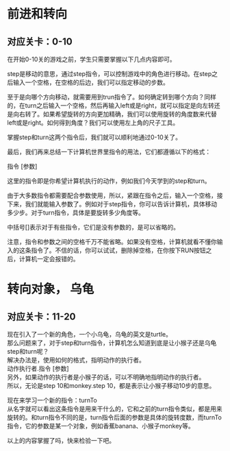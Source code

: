 # 前进和转向
## 对应关卡：0-10
在开始0-10关的游戏之前，学生只需要掌握以下几点内容即可。

step是移动的意思，通过step指令，可以控制游戏中的角色进行移动。在step之后输入一个空格，在空格的后边，我们可以指定移动的步数。

至于是向哪个方向移动，就需要用到trun指令了。如何确定转到哪个方向？同样的，在turn之后输入一个空格，然后再输入left或是right，就可以指定是向左转还是向右转了。如果希望旋转的方向更加精确，我们可以使用旋转的角度数来代替left或是right。如何得到角度？我们可以使用左上角的尺子工具。

掌握step和turn这两个指令后，我们就可以顺利地通过0-10关了。

最后，我们再来总结一下计算机世界里指令的用法，它们都遵循以下的格式：

指令 [参数]

这里的指令即是你希望计算机执行的动作，例如我们今天学到的step和turn。

由于大多数指令都需要配合参数使用，所以，紧跟在指令之后，输入一个空格，接下来，我们就能输入参数了。例如对于step指令，你可以告诉计算机，具体移动多少步。对于turn指令，具体是要旋转多少角度等。

中括号[]表示对于有些指令，它们是没有参数的，是可以省略的。

注意，指令和参数之间的空格千万不能省略。如果没有空格，计算机就看不懂你输入的这条指令了。不信的话，你可以试试，删除掉空格，在你按下RUN按钮之后，计算机一定会报错的。

# 转向对象， 乌龟
## 对应关卡：11-20

现在引入了一个新的角色，一个小乌龟，乌龟的英文是turtle。  
那么问题来了，对于step和turn指令，计算机怎么知道到底是让小猴子还是乌龟step和turn呢？  
解决办法是，使用如何的格式，指明动作的执行者。  
动作执行者.指令 [参数]  
另外，如果动作的执行者是小猴子的话，可以不明确地指明动作的执行者。  
所以，无论是step 10和monkey.step 10，都是表示让小猴子移动10步的意思。  

现在来学习一个新的指令：turnTo  
从名字就可以看出这条指令是用来干什么的，它和之前的turn指令类似，都是用来旋转的。和turn指令不同的是，turn指令后面的参数是具体的旋转度数，而turnTo指令，它的参数是某一个对象，例如香蕉banana、小猴子monkey等。  

以上的内容掌握了吗，快来检验一下吧。
